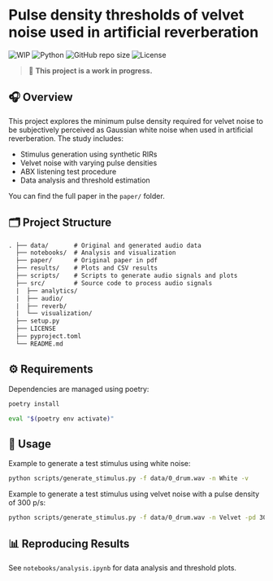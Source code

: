 # Pulse density thresholds of velvet noise used in artificial reverberation

![WIP](https://img.shields.io/badge/status-work_in_progress-yellow)
![Python](https://img.shields.io/badge/python-3.10+-blue)
![GitHub repo size](https://img.shields.io/github/repo-size/almarazj/velvet-noise-reverberation)
![License](https://img.shields.io/github/license/almarazj/velvet-noise-reverberation)

> 🚧 **This project is a work in progress.**

## 🎧 Overview

This project explores the minimum pulse density required for velvet noise to be subjectively perceived as Gaussian white noise when used in artificial reverberation. The study includes:

- Stimulus generation using synthetic RIRs
- Velvet noise with varying pulse densities
- ABX listening test procedure
- Data analysis and threshold estimation

You can find the full paper in the `paper/` folder.

## 🗂️ Project Structure

```HTML
. ├── data/       # Original and generated audio data
  ├── notebooks/  # Analysis and visualization
  ├── paper/      # Original paper in pdf
  ├── results/    # Plots and CSV results
  ├── scripts/    # Scripts to generate audio signals and plots
  ├── src/        # Source code to process audio signals
  |  ├── analytics/
  |  ├── audio/
  |  ├── reverb/
  |  └── visualization/
  ├── setup.py
  ├── LICENSE
  ├── pyproject.toml
  └── README.md
```

## ⚙️ Requirements

Dependencies are managed using poetry:

```bash
poetry install
```

```bash
eval "$(poetry env activate)"
```

## 🚀 Usage

Example to generate a test stimulus using white noise:

```bash
python scripts/generate_stimulus.py -f data/0_drum.wav -n White -v
```

Example to generate a test stimulus using velvet noise with a pulse density of 300 p/s:

```bash
python scripts/generate_stimulus.py -f data/0_drum.wav -n Velvet -pd 300 -v
```

## 📊 Reproducing Results

See `notebooks/analysis.ipynb` for data analysis and threshold plots.
